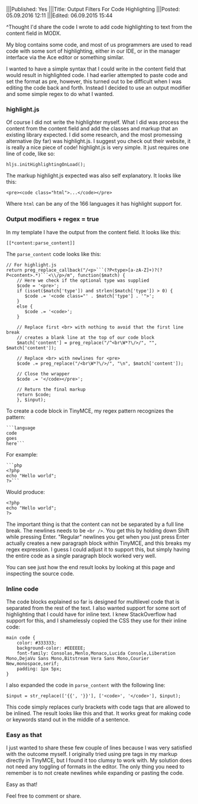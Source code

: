 |||Published: Yes
|||Title: Output Filters For Code Highlighting
|||Posted: 05.09.2016 12:11
|||Edited: 06.09.2015 15:44

^Thought I'd share the code I wrote to add code highlighting to text from the content field in MODX.

My blog contains some code, and most of us programmers are used to read code with some sort of highlighting, either in our IDE, or in the manager interface via the Ace editor or something similar.

I wanted to have a simple syntax that I could write in the content field that would result in highlighted code. I had earlier attempted to paste code and set the format as pre, however, this turned out to be difficult when I was editing the code back and forth. Instead I decided to use an output modifier and some simple regex to do what I wanted.

### highlight.js

Of course I did not write the highlighter myself. What I did was process the content from the content field and add the classes and markup that an existing library expected. I did some research, and the most promessing alternative (by far) was highlight.js. I suggest you check out their website, it is really a nice piece of code! highlight.js is very simple. It just requires one line of code, like so:

```
hljs.initHighlightingOnLoad();
```

The markup highlight.js expected was also self explanatory. It looks like this:

```
<pre><code class="html">...</code></pre>
```

Where `html` can be any of the 166 languages it has highlight support for.

### Output modifiers + regex = true

In my template I have the output from the content field. It looks like this:

```
[[*content:parse_content]]
```

The `parse_content` code looks like this:

```
// For highlight.js
return preg_replace_callback("/<p>```(?P<type>[a-zA-Z]+)?(?P<content>.*)```<\\/p>/m", function($match) {
    // Here we check if the optional type was supplied
    $code = '<pre>';
    if (isset($match['type']) and strlen($match['type']) > 0) {
       $code .= '<code class="' . $match['type'] . '">';
    }
    else {
       $code .= '<code>';
    }
    
    // Replace first <br> with nothing to avoid that the first line break
    // creates a blank line at the top of our code block
    $match['content'] = preg_replace("/^<br\W*?\/>/", "", $match['content']);
    
    // Replace <br> with newlines for <pre>
    $code .= preg_replace("/<br\W*?\/>/", "\n", $match['content']);
    
    // Close the wrapper
    $code .= '</code></pre>';
    
    // Return the final markup
    return $code;
    }, $input);
```
To create a code block in TinyMCE, my regex pattern recognizes the pattern:

```
`‌``language
code
goes
here`‌`‌`
```

For example:

```
`‌`‌`php
<?php
echo "Hello world";
?>`‌`‌`
```

Would produce:

```
<?php
echo "Hello world";
?>
```

The important thing is that the content can not be separated by a full line break. The newlines needs to be `<br />`. You get this by holding down Shift while pressing Enter. "Regular" newlines you get when you just press Enter actually creates a new paragraph block within TinyMCE, and this breaks my regex expression. I guess I could adjust it to support this, but simply having the entire code as a single paragraph block worked very well.

You can see just how the end result looks by looking at this page and inspecting the source code.

### Inline code

The code blocks explained so far is designed for multilevel code that is separated from the rest of the text. I also wanted support for some sort of highlighting that I could have for inline text. I knew StackOverflow had support for this, and I shamelessly copied the CSS they use for their inline code:

```
main code {
    color: #333333;
    background-color: #EEEEEE;
    font-family: Consolas,Menlo,Monaco,Lucida Console,Liberation Mono,DejaVu Sans Mono,Bitstream Vera Sans Mono,Courier New,monospace,serif;
    padding: 1px 5px;
}
```

I also expanded the code in `parse_content` with the following line:

```
$input = str_replace(['{‌{', '}‌}'], ['<code>', '</code>'], $input);
```

This code simply replaces curly brackets with code tags that are allowed to be inlined. The result looks like this and that. It works great for making code or keywords stand out in the middle of a sentence.

### Easy as that

I just wanted to share these few couple of lines because I was very satisfied with the outcome myself. I originally tried using pre tags in my markup directly in TinyMCE, but I found it too clumsy to work with. My solution does not need any toggling of formats in the editor. The only thing you need to remember is to not create newlines while expanding or pasting the code.

Easy as that!

Feel free to comment or share.